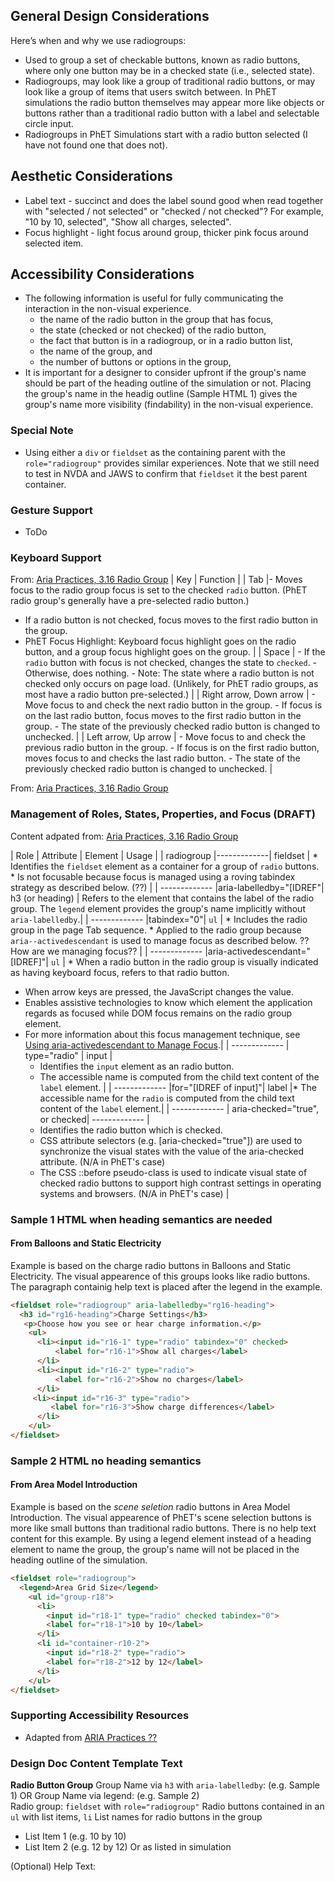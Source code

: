 ## General Design Considerations
Here’s when and why we use radiogroups:
* Used to group a set of checkable buttons, known as radio buttons, where only one button may be in a checked state (i.e., selected state).
* Radiogroups, may look like a group of traditional radio buttons, or may look like a group of items that users switch between. In PhET simulations the radio button themselves may appear more like objects or buttons rather than a traditional radio button with a label and selectable circle input. 
* Radiogroups in PhET Simulations start with a radio button selected (I have not found one that does not).

## Aesthetic Considerations
* Label text - succinct and does the label sound good when read together with "selected / not selected" or "checked / not checked"? For example, "10 by 10, selected", "Show all charges, selected".
* Focus highlight - light focus around group, thicker pink focus around selected item.

## Accessibility Considerations
* The following information is useful for fully communicating the interaction in the non-visual experience.  
  * the name of the radio button in the group that has focus,
  * the state (checked or not checked) of the radio button,
  * the fact that button is in a radiogroup, or in a radio button list,
  * the name of the group, and
  * the number of buttons or options in the group, 
* It is important for a designer to consider upfront if the group's name should be part of the heading outline of the simulation or not. Placing the group's name in the headig outline (Sample HTML 1) gives the group's name more visibility (findability) in the non-visual experience.

### Special Note 
* Using either a `div` or `fieldset` as the containing parent with the `role="radiogroup"` provides similar experiences. Note that we still need to test in NVDA and JAWS to confirm that `fieldset` it the best parent container.

### Gesture Support
* ToDo


### Keyboard Support
From: [Aria Practices, 3.16 Radio Group](https://www.w3.org/TR/wai-aria-practices/#radiobutton)
| Key        | Function |
| Tab |- Moves focus to the radio group focus is set to the checked `radio` button. (PhET radio group's generally have a pre-selected radio button.)
   - If a radio button is not checked, focus moves to the first radio button in the group.
   - PhET Focus Highlight: Keyboard focus highlight goes on the radio button, and a group focus highlight goes on the group.
|
| Space |
    - If the `radio` button with focus is not checked, changes the state to `checked`.
    - Otherwise, does nothing.
    - Note: The state where a radio button is not checked only occurs on page load. (Unlikely, for PhET radio groups, as most have a radio button pre-selected.)
|
| Right arrow, Down arrow |
    - Move focus to and check the next radio button in the group.
    - If focus is on the last radio button, focus moves to the first radio button in the group.
    - The state of the previously checked radio button is changed to unchecked.
|
| Left arrow, Up arrow |
    - Move focus to and check the previous radio button in the group.
    - If focus is on the first radio button, moves focus to and checks the last radio button.
    - The state of the previously checked radio button is changed to unchecked.
|

From: [Aria Practices, 3.16 Radio Group](https://www.w3.org/TR/wai-aria-practices/#radiobutton)

### Management of Roles, States, Properties, and Focus (DRAFT)
Content adpated from: [Aria Practices, 3.16 Radio Group](https://www.w3.org/TR/wai-aria-practices/#radiobutton)

| Role | Attribute | Element | Usage |
| radiogroup |-------------| fieldset |
    * Identifies the `fieldset` element as a container for a group of `radio` buttons.
    * Is not focusable because focus is managed using a roving tabindex strategy as described below. (??)
|
| ------------- |aria-labelledby="[IDREF"| h3 (or heading) | Refers to the element that contains the label of the radio group. The `legend` element provides the group's name implicitly without `aria-labelledby`.|
| ------------- |tabindex="0"| `ul` |
    * Includes the radio group in the page Tab sequence.
    * Applied to the radio group because `aria--activedescendant` is used to manage focus as described below. ??How are we managing focus??
|
| ------------- |aria-activedescendant="[IDREF]"| `ul` | * When a radio button in the radio group is visually indicated as having keyboard focus, refers to that radio button.
* When arrow keys are pressed, the JavaScript changes the value.
* Enables assistive technologies to know which element the application regards as focused while DOM focus remains on the radio group element.
* For more information about this focus management technique, see [Using aria-activedescendant to Manage Focus](https://www.w3.org/TR/wai-aria-practices/#kbd_focus_activedescendant).|
| ------------- | type="radio" | input  |
    * Identifies the `input` element as an radio button.
    * The accessible name is computed from the child text content of the `label` element.
|
| ------------- |for="[IDREF of input]"| label |* The accessible name for the `radio` is computed from the child text content of the `label` element.|
| ------------- | aria-checked="true", or checked| ------------- |
   * Identifies the radio button which is checked.
   * CSS attribute selectors (e.g. [aria-checked="true"]) are used to synchronize the visual states with the value of the aria-checked attribute. (N/A in PhET's case)
   * The CSS ::before pseudo-class is used to indicate visual state of checked radio buttons to support high contrast settings in operating systems and browsers. (N/A in PhET's case)
|

### Sample 1 HTML when heading semantics are needed  
#### From Balloons and Static Electricity
Example is based on the charge radio buttons in Balloons and Static Electricity. The visual appearence of this groups looks like radio buttons. The paragraph containig help text is placed after the legend in the example.
``` html
<fieldset role="radiogroup" aria-labelledby="rg16-heading">
  <h3 id="rg16-heading">Charge Settings</h3>
   <p>Choose how you see or hear charge information.</p>
    <ul>
      <li><input id="r16-1" type="radio" tabindex="0" checked>
		  <label for="r16-1">Show all charges</label>
      </li>
      <li><input id="r16-2" type="radio">
		  <label for="r16-2">Show no charges</label>
      </li>
     <li><input id="r16-3" type="radio">
		 <label for="r16-3">Show charge differences</label>
      </li>
    </ul>
</fieldset>
```
### Sample 2 HTML no heading semantics
#### From Area Model Introduction
Example is based on the _scene seletion_ radio buttons in Area Model Introduction. The visual appearence of PhET's scene selection buttons is more like small buttons than traditional radio buttons. There is no help text content for this example. By using a legend element instead of a heading element to name the group, the group's name will not be placed in the heading outline of the simulation.
```html
<fieldset role="radiogroup">
  <legend>Area Grid Size</legend>
    <ul id="group-r18">
      <li>
        <input id="r18-1" type="radio" checked tabindex="0">
        <label for="r18-1">10 by 10</label>
      </li>
      <li id="container-r10-2">
        <input id="r18-2" type="radio">
        <label for="r18-2">12 by 12</label>
      </li>
    </ul>
</fieldset>
```

### Supporting Accessibility Resources
* Adapted from [ARIA Practices ??](??)

### Design Doc Content Template Text 
**Radio Button Group**
Group Name via `h3` with `aria-labelledby`: (e.g. Sample 1) OR
Group Name via legend: (e.g. Sample 2)  
Radio group: `fieldset` with `role="radiogroup"`
Radio buttons contained in an `ul` with list items, `li`
List names for radio buttons in the group
- List Item 1 (e.g. 10 by 10)
- List Item 2 (e.g. 12 by 12)
Or as listed in simulation

(Optional) Help Text: 